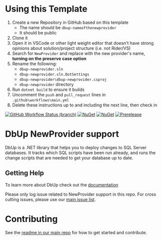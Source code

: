 # Using this Template

1. Create a new Repository in GitHub based on this template
    - The name should be `dbup-nameofthenewprovider`
    - It should be public
1. Clone it
1. Open it in VSCode or other light weight editor that doesn't have strong opinions about solution/project structure (i.e. not Rider/VS)
1. Search for `NewProvider` and replace with the new provider's name, **turning on the preserve case option**
1. Rename the following:
    - `dbup-newprovider.sln`
    - `dbup-newprovider.sln.DotSettings`
    - `dbup-newprovider\dbup-newprovider.csproj`
    - `dbup-newprovider` directory
1. Run `dotnet build` to ensure it builds
1. Uncomment the `push` and `pull_request` lines in `.github\workflows\main.yml`
1. Delete these instructions up to and including the next line, then check in

[![GitHub Workflow Status (branch)](https://img.shields.io/github/workflow/status/DbUp/dbup-newprovider/CI/main)](https://github.com/DbUp/dbup-newprovider/actions/workflows/main.yml?query=branch%3Amain)
[![NuGet](https://img.shields.io/nuget/dt/dbup-newprovider.svg)](https://www.nuget.org/packages/dbup-newprovider)
[![NuGet](https://img.shields.io/nuget/v/dbup-newprovider.svg)](https://www.nuget.org/packages/dbup-newprovider)
[![Prerelease](https://img.shields.io/nuget/vpre/dbup-newprovider?color=orange&label=prerelease)](https://www.nuget.org/packages/dbup-newprovider)

# DbUp NewProvider support
DbUp is a .NET library that helps you to deploy changes to SQL Server databases. It tracks which SQL scripts have been run already, and runs the change scripts that are needed to get your database up to date.

## Getting Help
To learn more about DbUp check out the [documentation](https://dbup.readthedocs.io/en/latest/)

Please only log issue related to NewProvider support in this repo. For cross cutting issues, please use our [main issue list](https://github.com/DbUp/DbUp/issues).

# Contributing

See the [readme in our main repo](https://github.com/DbUp/DbUp/blob/master/README.md) for how to get started and contribute.